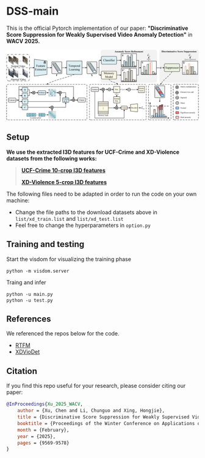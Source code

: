# DSS-main
This is the official Pytorch implementation of our paper:
**"Discriminative Score Suppression for Weakly Supervised Video Anomaly Detection"** in **WACV 2025.**

![framework](data/framework.png)

## Setup

**We use the extracted I3D features for UCF-Crime and XD-Violence datasets from the following works:**

> [**UCF-Crime 10-crop I3D features**](https://github.com/tianyu0207/RTFM?tab=readme-ov-file)
> 
> [**XD-Violence 5-crop I3D features**](https://roc-ng.github.io/XD-Violence/)

The following files need to be adapted in order to run the code on your own machine:
- Change the file paths to the download datasets above in `list/xd_train.list` and `list/xd_test.list`
- Feel free to change the hyperparameters in `option.py`

## Training and testing

Start the visdom for visualizing the training phase

```
python -m visdom.server
```
Traing and infer
```
python -u main.py
python -u test.py
```

## References

We referenced the repos below for the code.

* [RTFM](https://github.com/tianyu0207/RTFM)
* [XDVioDet](https://github.com/Roc-Ng/XDVioDet)

## Citation

If you find this repo useful for your research, please consider citing our paper:

```bibtex
@InProceedings{Xu_2025_WACV,
    author = {Xu, Chen and Li, Chunguo and Xing, Hongjie},
    title = {Discriminative Score Suppression for Weakly Supervised Video Anomaly Detection},
    booktitle = {Proceedings of the Winter Conference on Applications of Computer Vision (WACV)},
    month = {February},
    year = {2025},
    pages = {9569-9578}
}

